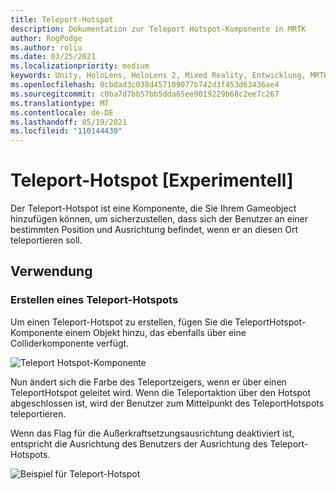 ```yaml
---
title: Teleport-Hotspot
description: Dokumentation zur Teleport Hotspot-Komponente in MRTK
author: RogPodge
ms.author: roliu
ms.date: 03/25/2021
ms.localizationpriority: medium
keywords: Unity, HoloLens, HoloLens 2, Mixed Reality, Entwicklung, MRTK, Teleport-System, Teleport-Hotspot
ms.openlocfilehash: 0cbdad3c038d457109077b742d3f453d63436ae4
ms.sourcegitcommit: c0ba7d7bb57bb5dda65ee9019229b68c2ee7c267
ms.translationtype: MT
ms.contentlocale: de-DE
ms.lasthandoff: 05/19/2021
ms.locfileid: "110144430"
---
```

# <a name="teleport-hotspot-experimental"></a>Teleport-Hotspot [Experimentell]

Der Teleport-Hotspot ist eine Komponente, die Sie Ihrem Gameobject hinzufügen können, um sicherzustellen, dass sich der Benutzer an einer bestimmten Position und Ausrichtung befindet, wenn er an diesen Ort teleportieren soll.

## <a name="usage"></a>Verwendung

### <a name="how-to-create-a-teleport-hotspot"></a>Erstellen eines Teleport-Hotspots

Um einen Teleport-Hotspot zu erstellen, fügen Sie die TeleportHotspot-Komponente einem Objekt hinzu, das ebenfalls über eine Colliderkomponente verfügt. 

![Teleport Hotspot-Komponente](../images/teleport/TeleportHotspotComponent.png)

Nun ändert sich die Farbe des Teleportzeigers, wenn er über einen TeleportHotspot geleitet wird. Wenn die Teleportaktion über den Hotspot abgeschlossen ist, wird der Benutzer zum Mittelpunkt des TeleportHotspots teleportieren.

Wenn das Flag für die Außerkraftsetzungsausrichtung deaktiviert ist, entspricht die Ausrichtung des Benutzers der Ausrichtung des Teleport-Hotspots.

![Beispiel für Teleport-Hotspot](../images/teleport/TeleportHotspotExample.gif)
